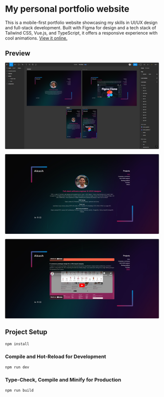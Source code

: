 # My personal portfolio website
This is a mobile-first portfolio website showcasing my skills in UI/UX design and full-stack development. Built with Figma for design and a tech stack of Tailwind CSS, Vue.js, and TypeScript, it offers a responsive experience with cool animations. [View it online.](https://arif.codes)

## Preview

![Vue js todo app preview 2](/.preview/figma-design.png)

![Vue js todo app preview 1](/.preview/1.png)

![Vue js todo app preview 2](/.preview/2.png)

## Project Setup

```sh
npm install
```

### Compile and Hot-Reload for Development

```sh
npm run dev
```

### Type-Check, Compile and Minify for Production

```sh
npm run build
```
